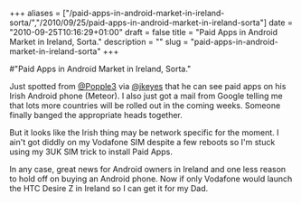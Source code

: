 +++
aliases = ["/paid-apps-in-android-market-in-ireland-sorta/","/2010/09/25/paid-apps-in-android-market-in-ireland-sorta"]
date = "2010-09-25T10:16:29+01:00"
draft = false
title = "Paid Apps in Android Market in Ireland, Sorta."
description = ""
slug = "paid-apps-in-android-market-in-ireland-sorta"
+++

#"Paid Apps in Android Market in Ireland, Sorta."


 Just spotted from <a href="http://twitter.com/Popple3">@Popple3</a> via <a href="http://twitter.com/jkeyes">@jkeyes</a> that he can see paid apps on his Irish Android phone (Meteor). I also just got a mail from Google telling me that lots more countries will be rolled out in the coming weeks. Someone finally banged the appropriate heads together.<p /><div>But it looks like the Irish thing may be network specific for the moment. I ain&#39;t got diddly on my Vodafone SIM despite a few reboots so I&#39;m stuck using my 3UK SIM trick to install Paid Apps.</div><p /><div>In any case, great news for Android owners in Ireland and one less reason to hold off on buying an Android phone. Now if only Vodafone would launch the HTC Desire Z in Ireland so I can get it for my Dad.</div> <div></div>
 